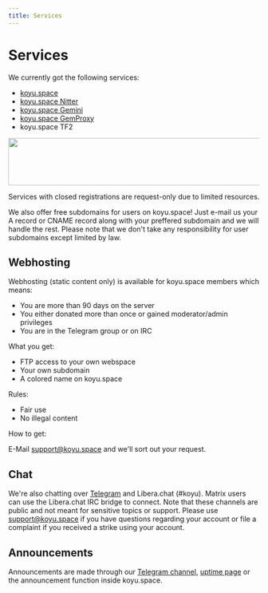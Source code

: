 ```yaml
---
title: Services
---
```


# Services

We currently got the following services:

* [koyu.space](https://koyu.space)
* [koyu.space Nitter](https://nitter.koyu.space)
* [koyu.space Gemini](https://gem.koyu.space)
* [koyu.space GemProxy](https://gemproxy.koyu.space)
* koyu.space TF2

<a href="https://www.gametracker.com/server_info/45.142.114.226:27015/" target="_blank"><img src="https://cache.gametracker.com/server_info/45.142.114.226:27015/b_560_95_1.png" border="0" width="560" height="95" alt=""/></a>

Services with closed registrations are request-only due to limited resources.

We also offer free subdomains for users on koyu.space! Just e-mail us your A record or CNAME record along with your preffered subdomain and we will handle the rest. Please note that we don't take any responsibility for user subdomains except limited by law.

## Webhosting

Webhosting (static content only) is available for koyu.space members which means:

* You are more than 90 days on the server
* You either donated more than once or gained moderator/admin privileges
* You are in the Telegram group or on IRC

What you get:

* FTP access to your own webspace
* Your own subdomain
* A colored name on koyu.space

Rules:

* Fair use
* No illegal content

How to get:

E-Mail support@koyu.space and we'll sort out your request.

## Chat

We're also chatting over [Telegram](https://t.me/+xIh9r2VqrD9mYmJk) and Libera.chat (#koyu). Matrix users can use the Libera.chat IRC bridge to connect. Note that these channels are public and not meant for sensitive topics or support. Please use support@koyu.space if you have questions regarding your account or file a complaint if you received a strike using your account.

## Announcements

Announcements are made through our [Telegram channel](https://t.me/koyuspace), [uptime page](https://up.koyu.space) or the announcement function inside koyu.space.
